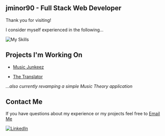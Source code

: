 ## jminor90 - Full Stack Web Developer
Thank you for visiting!

I consider myself experienced in the following...

![My Skills](https://skillicons.dev/icons?i=js,html,css,react,graphql,jquery,mongodb,mysql,nodejs,py,sequelize)

## Projects I'm Working On

- [Music Junkeez](http://music-junkeez.herokuapp.com/)

- [The Translator](https://jminor90.github.io/the-translator/)

*...also currently revamping a simple Music Theory application*

## Contact Me
If you have questions about my experience or my projects feel free to [Email Me](mailto:minor.jbm@gmail.com)

[![LinkedIn](https://skillicons.dev/icons?i=linkedin)](https://www.linkedin.com/in/jminor90/)

<!--
**jminor90/jminor90** is a ✨ _special_ ✨ repository because its `README.md` (this file) appears on your GitHub profile.

Here are some ideas to get you started:

- 🔭 I’m currently working on ...
- 🌱 I’m currently learning ...
- 👯 I’m looking to collaborate on ...
- 🤔 I’m looking for help with ...
- 💬 Ask me about ...
- 📫 How to reach me: ...
- 😄 Pronouns: ...
- ⚡ Fun fact: ...
-->
